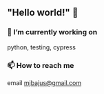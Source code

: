 ## "Hello world!" 👋

### 🔭 I’m currently working on
python, testing, cypress

### 📫 How to reach me
email [mjbajus@gmail.com](mailto:mjbajus@gmail.com)

